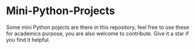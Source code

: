 # Mini-Python-Projects
Some mini Python pojects are there in this repository, feel free to use these for academics purpose, you are also welcome to contribute.
Give it a star if you find it helpful.
